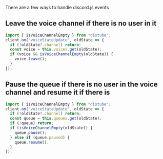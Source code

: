 There are a few ways to handle discord.js events

## Leave the voice channel if there is no user in it

```ts
import { isVoiceChannelEmpty } from "distube";
client.on("voiceStateUpdate", oldState => {
  if (!oldState?.channel) return;
  const voice = this.voices.get(oldState);
  if (voice && isVoiceChannelEmpty(oldState)) {
    voice.leave();
  }
});
```

## Pause the queue if there is no user in the voice channel and resume it if there is

```ts
import { isVoiceChannelEmpty } from "distube";
client.on("voiceStateUpdate", oldState => {
  if (!oldState?.channel) return;
  const queue = this.queues.get(oldState);
  if (!queue) return;
  if (isVoiceChannelEmpty(oldState)) {
    queue.pause();
  } else if (queue.paused) {
    queue.resume();
  }
});
```
